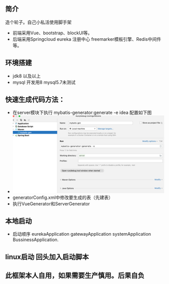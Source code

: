 ## 简介
 造个轮子。自己小私活使用脚手架
* 前端采用Vue、bootstrap、blockUI等。
* 后端采用Springcloud eureka 注册中心 freemarker模板引擎、Redis中间件等。

## 环境搭建
*  jdk8 以及以上
*  mysql 开发用8 mysql5.7未测试

## 快速生成代码方法：
* 在server模块下执行 mybatis-generator:generate -e
  idea 配置如下图
* ![img.png](img.png)
* generatorConfig.xml中修改要生成的表（先建表）
* 执行VueGenerator和ServerGenerator

## 本地启动
* 启动顺序 eurekaApplication gatewayApplication systemApplication BussinessApplication.

## linux启动 回头加入启动脚本

## 此框架本人自用，如果需要生产慎用。后果自负
  